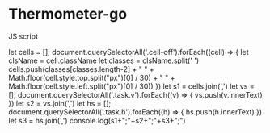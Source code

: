 # Thermometer-go

JS script

let cells = [];
document.querySelectorAll('.cell-off').forEach((cell) => {
let clsName = cell.className
let classes = clsName.split(' ')
cells.push(classes[classes.length-2] + " " + Math.floor(cell.style.top.split("px")[0] / 30) + " " + Math.floor(cell.style.left.split("px")[0] / 30))
})
let s1 = cells.join(',')
let vs = [];
document.querySelectorAll('.task.v').forEach((v) => {
vs.push(v.innerText)
})
let s2 = vs.join(',')
let hs = [];
document.querySelectorAll('.task.h').forEach((h) => {
hs.push(h.innerText)
})
let s3 = hs.join(',')
console.log(s1+";"+s2+";"+s3+";")
